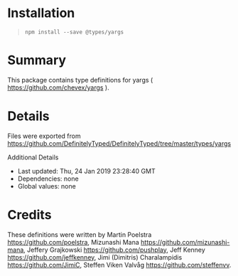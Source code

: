 # Installation
> `npm install --save @types/yargs`

# Summary
This package contains type definitions for yargs ( https://github.com/chevex/yargs ).

# Details
Files were exported from https://github.com/DefinitelyTyped/DefinitelyTyped/tree/master/types/yargs

Additional Details
 * Last updated: Thu, 24 Jan 2019 23:28:40 GMT
 * Dependencies: none
 * Global values: none

# Credits
These definitions were written by Martin Poelstra <https://github.com/poelstra>, Mizunashi Mana <https://github.com/mizunashi-mana>, Jeffery Grajkowski <https://github.com/pushplay>, Jeff Kenney <https://github.com/jeffkenney>, Jimi (Dimitris) Charalampidis <https://github.com/JimiC>, Steffen Viken Valvåg <https://github.com/steffenvv>.
